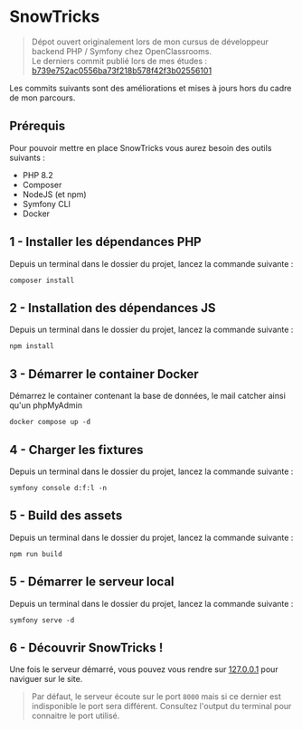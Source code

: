 # SnowTricks

> Dépot ouvert originalement lors de mon cursus de développeur backend PHP / Symfony chez OpenClassrooms.  
> Le derniers commit publié lors de mes études : [b739e752ac0556ba73f218b578f42f3b02556101](https://github.com/leomoille/SnowTricks/commit/0e1e231fb126fcc1dbd4259d4e34db4cd59b899f)

Les commits suivants sont des améliorations et mises à jours hors du cadre de mon parcours.

## Prérequis

Pour pouvoir mettre en place SnowTricks vous aurez besoin des outils suivants : 

- PHP 8.2
- Composer
- NodeJS (et npm)
- Symfony CLI
- Docker

## 1 - Installer les dépendances PHP

Depuis un terminal dans le dossier du projet, lancez la commande suivante :

```shell
composer install
```

## 2 - Installation des dépendances JS

Depuis un terminal dans le dossier du projet, lancez la commande suivante :

```shell
npm install
```

## 3 - Démarrer le container Docker

Démarrez le container contenant la base de données, le mail catcher ainsi qu'un phpMyAdmin

```shell
docker compose up -d
```

## 4 - Charger les fixtures

Depuis un terminal dans le dossier du projet, lancez la commande suivante :

```shell
symfony console d:f:l -n
```

## 5 - Build des assets

Depuis un terminal dans le dossier du projet, lancez la commande suivante :

```shell
npm run build
```

## 5 - Démarrer le serveur local

Depuis un terminal dans le dossier du projet, lancez la commande suivante :

```shell
symfony serve -d
```

## 6 - Découvrir SnowTricks !

Une fois le serveur démarré, vous pouvez vous rendre sur [127.0.0.1](http://127.0.0.1) pour naviguer sur le site.

> Par défaut, le serveur écoute sur le port `8000` mais si ce dernier est indisponible le port sera différent. Consultez l'output du terminal pour connaitre le port utilisé.
